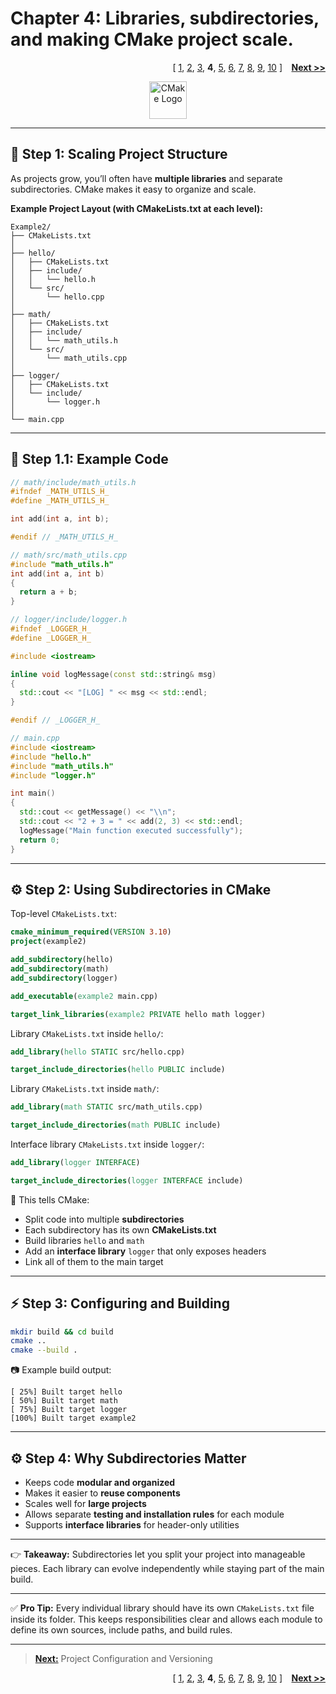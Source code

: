 # Chapter 4: Libraries, subdirectories, and making CMake project scale.
<p align="right">
  [
  <a href="Chapter_1.md">1</a>,
  <a href="Chapter_2.md">2</a>,
  <a href="Chapter_3.md">3</a>,
  <b>4</b>,
  <a href="Chapter_5.md">5</a>,
  <a href="Chapter_6.md">6</a>,
  <a href="Chapter_7.md">7</a>,
  <a href="Chapter_8.md">8</a>,
  <a href="Chapter_9.md">9</a>,
  <a href="Chapter_10.md">10</a>
  ]
  <b>&nbsp;&nbsp;</b>
  <a href="Chapter_5.md"><b>Next >></b></a>
</p>

<p align="center">
  <img src="https://cmake.org/wp-content/uploads/2023/08/CMake-Mark-1.svg" alt="CMake Logo" width="60"/>
</p>

---

## 📂 Step 1: Scaling Project Structure

As projects grow, you’ll often have **multiple libraries** and separate subdirectories. CMake makes it easy to organize and scale.

**Example Project Layout (with CMakeLists.txt at each level):**

```
Example2/
├── CMakeLists.txt
│
├── hello/
│   ├── CMakeLists.txt
│   ├── include/
│   │   └── hello.h
│   └── src/
│       └── hello.cpp
│
├── math/
│   ├── CMakeLists.txt
│   ├── include/
│   │   └── math_utils.h
│   └── src/
│       └── math_utils.cpp
│
├── logger/
│   ├── CMakeLists.txt
│   └── include/
│       └── logger.h
│
└── main.cpp
```

---

## 📝 Step 1.1: Example Code

```cpp
// math/include/math_utils.h
#ifndef _MATH_UTILS_H_
#define _MATH_UTILS_H_

int add(int a, int b);

#endif // _MATH_UTILS_H_
```

```cpp
// math/src/math_utils.cpp
#include "math_utils.h"
int add(int a, int b)
{
  return a + b;
}
```

```cpp
// logger/include/logger.h
#ifndef _LOGGER_H_
#define _LOGGER_H_

#include <iostream>

inline void logMessage(const std::string& msg)
{
  std::cout << "[LOG] " << msg << std::endl;
}

#endif // _LOGGER_H_
```

```cpp
// main.cpp
#include <iostream>
#include "hello.h"
#include "math_utils.h"
#include "logger.h"

int main()
{
  std::cout << getMessage() << "\\n";
  std::cout << "2 + 3 = " << add(2, 3) << std::endl;
  logMessage("Main function executed successfully");
  return 0;
}
```

---

## ⚙️ Step 2: Using Subdirectories in CMake

Top-level `CMakeLists.txt`:

```cmake
cmake_minimum_required(VERSION 3.10)
project(example2)

add_subdirectory(hello)
add_subdirectory(math)
add_subdirectory(logger)

add_executable(example2 main.cpp)

target_link_libraries(example2 PRIVATE hello math logger)
```

Library `CMakeLists.txt` inside `hello/`:

```cmake
add_library(hello STATIC src/hello.cpp)

target_include_directories(hello PUBLIC include)
```

Library `CMakeLists.txt` inside `math/`:

```cmake
add_library(math STATIC src/math_utils.cpp)

target_include_directories(math PUBLIC include)
```

Interface library `CMakeLists.txt` inside `logger/`:

```cmake
add_library(logger INTERFACE)

target_include_directories(logger INTERFACE include)
```

📌 This tells CMake:

* Split code into multiple **subdirectories**
* Each subdirectory has its own **CMakeLists.txt**
* Build libraries `hello` and `math`
* Add an **interface library** `logger` that only exposes headers
* Link all of them to the main target

---

## ⚡ Step 3: Configuring and Building

```bash
mkdir build && cd build
cmake ..
cmake --build .
```

📷 Example build output:

```
[ 25%] Built target hello
[ 50%] Built target math
[ 75%] Built target logger
[100%] Built target example2
```

---

## ⚙️ Step 4: Why Subdirectories Matter

* Keeps code **modular and organized**
* Makes it easier to **reuse components**
* Scales well for **large projects**
* Allows separate **testing and installation rules** for each module
* Supports **interface libraries** for header-only utilities

---

👉 **Takeaway:** Subdirectories let you split your project into manageable pieces. Each library can evolve independently while staying part of the main build.

---

✅ **Pro Tip:** Every individual library should have its own `CMakeLists.txt` file inside its folder. This keeps responsibilities clear and allows each module to define its own sources, include paths, and build rules.

---

> [**Next:**](Chapter_5.md) Project Configuration and Versioning

<p align="right">
  [
  <a href="Chapter_1.md">1</a>,
  <a href="Chapter_2.md">2</a>,
  <a href="Chapter_3.md">3</a>,
  <b>4</b>,
  <a href="Chapter_5.md">5</a>,
  <a href="Chapter_6.md">6</a>,
  <a href="Chapter_7.md">7</a>,
  <a href="Chapter_8.md">8</a>,
  <a href="Chapter_9.md">9</a>,
  <a href="Chapter_10.md">10</a>
  ]
  <b>&nbsp;&nbsp;</b>
  <a href="Chapter_5.md"><b>Next >></b></a>
</p>
